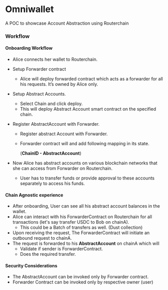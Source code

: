# Omniwallet
A POC to showcase Account Abstraction using Routerchain

### Workflow
#### Onboarding Workflow

- Alice connects her wallet to Routerchain.
- Setup Forwarder contract
    - Alice will deploy forwarded contract which acts as a forwarder for all his requests. It’s owned by Alice only.
- Setup Abstract Accounts.
    - Select Chain and click deploy.
    - This will deploy Abstract Account smart contract on the specified chain.
- Register AbstractAccount with Forwarder.
    - Register abstract Account with Forwarder.
    - Forwarder contract will and add following mapping in its state.
        
        (**ChainID - AbstractAccount**)
        
- Now Alice has abstract accounts on various blockchain networks that she can access from Forwarder on Routerchain.
    - User has to transfer funds or provide approval to these accounts separately to access his funds.

#### Chain Agnostic experience

- After onboarding, User can see all his abstract account balances in the wallet.
- Alice can interact with his ForwarderContract on Routerchain for all transactions (let's say transfer USDC to Bob on chainA).
    - This could be a Batch of transfers as well. (Dust collection)
- Upon receiving the request, The ForwarderContract will initiate an outbound request to chainA.
- The request is forwarded to his **AbstractAccount** on chainA which will
    - Validate if sender is ForwarderContract.
    - Does the required transfer.

#### Security Considerations

- The AbstractAccount can be invoked only by Forwarder contract.
- Forwarder Contract can be invoked only by respective owner (user)
